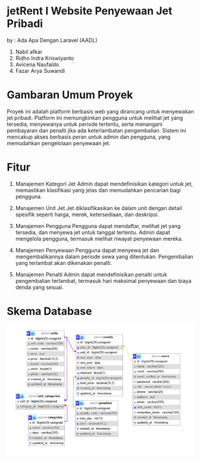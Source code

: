 # jetRent I Website Penyewaan Jet Pribadi
by : Ada Apa Dengan Laravel (AADL)
1. Nabil afkar
2. Ridho Indra Kriswiyanto
3. Avicena Naufaldo
4. Fazar Arya Suwandi
   
# Gambaran Umum Proyek
Proyek ini adalah platform berbasis web yang dirancang untuk menyewakan jet pribadi. Platform ini memungkinkan pengguna untuk melihat jet yang tersedia, menyewanya untuk periode tertentu, serta menangani pembayaran dan penalti jika ada keterlambatan pengembalian. Sistem ini mencakup akses berbasis peran untuk admin dan pengguna, yang memudahkan pengelolaan penyewaan jet.

# Fitur
1. Manajemen Kategori Jet
    Admin dapat mendefinisikan kategori untuk jet, memastikan klasifikasi yang jelas dan memudahkan pencarian bagi pengguna.
    
2. Manajemen Unit Jet
    Jet diklasifikasikan ke dalam unit dengan detail spesifik seperti harga, merek, ketersediaan, dan deskripsi.

3. Manajemen Pengguna
    Pengguna dapat mendaftar, melihat jet yang tersedia, dan menyewa jet untuk tanggal tertentu. Admin dapat mengelola pengguna, termasuk melihat riwayat penyewaan mereka.

4. Manajemen Penyewaan
    Pengguna dapat menyewa jet dan mengembalikannya dalam periode sewa yang ditentukan. Pengembalian yang terlambat akan dikenakan penalti.

5. Manajemen Penalti
    Admin dapat mendefinisikan penalti untuk pengembalian terlambat, termasuk hari maksimal penyewaan dan biaya denda yang sesuai.

# Skema Database
![Alt text](image.png)
